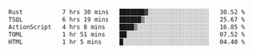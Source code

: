 <!--START_SECTION:waka-->

```txt
Rust           7 hrs 30 mins   ███████▓░░░░░░░░░░░░░░░░░   30.52 %
TSQL           6 hrs 19 mins   ██████▒░░░░░░░░░░░░░░░░░░   25.67 %
ActionScript   4 hrs 8 mins    ████▒░░░░░░░░░░░░░░░░░░░░   16.85 %
TOML           1 hr 51 mins    ██░░░░░░░░░░░░░░░░░░░░░░░   07.52 %
HTML           1 hr 5 mins     █░░░░░░░░░░░░░░░░░░░░░░░░   04.40 %
```

<!--END_SECTION:waka-->